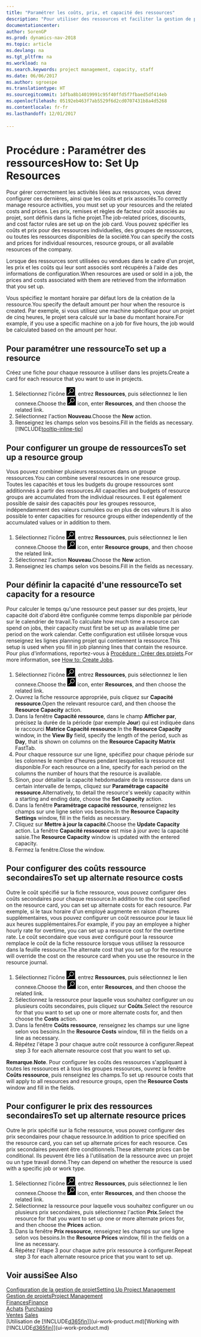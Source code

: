 ```yaml
---
title: "Paramétrer les coûts, prix, et capacité des ressources"
description: "Pour utiliser des ressources et faciliter la gestion de projets, vous spécifiez les coûts et les prix des différents ressources ou groupes de ressources, et définissez la capacité ressource."
documentationcenter: 
author: SorenGP
ms.prod: dynamics-nav-2018
ms.topic: article
ms.devlang: na
ms.tgt_pltfrm: na
ms.workload: na
ms.search.keywords: project management, capacity, staff
ms.date: 06/06/2017
ms.author: sgroespe
ms.translationtype: HT
ms.sourcegitcommit: 1dfba8b14019991c95f40ffd5f7fbaed5df414eb
ms.openlocfilehash: 05192eb463f7ab5529f6d2cd0707431b8a4d5268
ms.contentlocale: fr-fr
ms.lasthandoff: 12/01/2017

---
```

# <a name="how-to-set-up-resources"></a><span data-ttu-id="aac98-103">Procédure : Paramétrer des ressources</span><span class="sxs-lookup"><span data-stu-id="aac98-103">How to: Set Up Resources</span></span>
<span data-ttu-id="aac98-104">Pour gérer correctement les activités liées aux ressources, vous devez configurer ces dernières, ainsi que les coûts et prix associés.</span><span class="sxs-lookup"><span data-stu-id="aac98-104">To correctly manage resource activities, you must set up your resources and the related costs and prices.</span></span> <span data-ttu-id="aac98-105">Les prix, remises et règles de facteur coût associés au projet, sont définis dans la fiche projet.</span><span class="sxs-lookup"><span data-stu-id="aac98-105">The job-related prices, discounts, and cost factor rules are set up on the job card.</span></span> <span data-ttu-id="aac98-106">Vous pouvez spécifier les coûts et prix pour des ressources individuelles, des groupes de ressources, ou toutes les ressources disponibles de la société.</span><span class="sxs-lookup"><span data-stu-id="aac98-106">You can specify the costs and prices for individual resources, resource groups, or all available resources of the company.</span></span>

<span data-ttu-id="aac98-107">Lorsque des ressources sont utilisées ou vendues dans le cadre d'un projet, les prix et les coûts qui leur sont associés sont récupérés à l'aide des informations de configuration.</span><span class="sxs-lookup"><span data-stu-id="aac98-107">When resources are used or sold in a job, the prices and costs associated with them are retrieved from the information that you set up.</span></span>

<span data-ttu-id="aac98-108">Vous spécifiez le montant horaire par défaut lors de la création de la ressource.</span><span class="sxs-lookup"><span data-stu-id="aac98-108">You specify the default amount per hour when the resource is created.</span></span> <span data-ttu-id="aac98-109">Par exemple, si vous utilisez une machine spécifique pour un projet de cinq heures, le projet sera calculé sur la base du montant horaire.</span><span class="sxs-lookup"><span data-stu-id="aac98-109">For example, if you use a specific machine on a job for five hours, the job would be calculated based on the amount per hour.</span></span>

## <a name="to-set-up-a-resource"></a><span data-ttu-id="aac98-110">Pour paramétrer une ressource</span><span class="sxs-lookup"><span data-stu-id="aac98-110">To set up a resource</span></span>
<span data-ttu-id="aac98-111">Créez une fiche pour chaque ressource à utiliser dans les projets.</span><span class="sxs-lookup"><span data-stu-id="aac98-111">Create a card for each resource that you want to use in projects.</span></span>

1. <span data-ttu-id="aac98-112">Sélectionnez l'icône ![Page ou état pour la recherche](media/ui-search/search_small.png "Page ou état pour la recherche"), entrez **Ressources**, puis sélectionnez le lien connexe.</span><span class="sxs-lookup"><span data-stu-id="aac98-112">Choose the ![Search for Page or Report](media/ui-search/search_small.png "Search for Page or Report icon") icon, enter **Resources**, and then choose the related link.</span></span>
2. <span data-ttu-id="aac98-113">Sélectionnez l'action **Nouveau**.</span><span class="sxs-lookup"><span data-stu-id="aac98-113">Choose the **New** action.</span></span>
3. <span data-ttu-id="aac98-114">Renseignez les champs selon vos besoins.</span><span class="sxs-lookup"><span data-stu-id="aac98-114">Fill in the fields as necessary.</span></span> [!INCLUDE[tooltip-inline-tip](includes/tooltip-inline-tip_md.md)]  

## <a name="to-set-up-a-resource-group"></a><span data-ttu-id="aac98-115">Pour configurer un groupe de ressources</span><span class="sxs-lookup"><span data-stu-id="aac98-115">To set up a resource group</span></span>
<span data-ttu-id="aac98-116">Vous pouvez combiner plusieurs ressources dans un groupe ressources.</span><span class="sxs-lookup"><span data-stu-id="aac98-116">You can combine several resources in one resource group.</span></span> <span data-ttu-id="aac98-117">Toutes les capacités et tous les budgets du groupe ressources sont additionnés à partir des ressources.</span><span class="sxs-lookup"><span data-stu-id="aac98-117">All capacities and budgets of resource groups are accumulated from the individual resources.</span></span> <span data-ttu-id="aac98-118">Il est également possible de saisir des capacités pour les groupes ressource, indépendamment des valeurs cumulées ou en plus de ces valeurs.</span><span class="sxs-lookup"><span data-stu-id="aac98-118">It is also possible to enter capacities for resource groups either independently of the accumulated values or in addition to them.</span></span>

1. <span data-ttu-id="aac98-119">Sélectionnez l'icône ![Page ou état pour la recherche](media/ui-search/search_small.png "Page ou état pour la recherche"), entrez **Ressources**, puis sélectionnez le lien connexe.</span><span class="sxs-lookup"><span data-stu-id="aac98-119">Choose the ![Search for Page or Report](media/ui-search/search_small.png "Search for Page or Report icon") icon, enter **Resource groups**, and then choose the related link.</span></span>
2. <span data-ttu-id="aac98-120">Sélectionnez l'action **Nouveau**.</span><span class="sxs-lookup"><span data-stu-id="aac98-120">Choose the **New** action.</span></span>
3. <span data-ttu-id="aac98-121">Renseignez les champs selon vos besoins.</span><span class="sxs-lookup"><span data-stu-id="aac98-121">Fill in the fields as necessary.</span></span>

## <a name="to-set-capacity-for-a-resource"></a><span data-ttu-id="aac98-122">Pour définir la capacité d'une ressource</span><span class="sxs-lookup"><span data-stu-id="aac98-122">To set capacity for a resource</span></span>
<span data-ttu-id="aac98-123">Pour calculer le temps qu'une ressource peut passer sur des projets, leur capacité doit d'abord être configurée comme temps disponible par période sur le calendrier de travail.</span><span class="sxs-lookup"><span data-stu-id="aac98-123">To calculate how much time a resource can spend on jobs, their capacity must first be set up as available time per period on the work calendar.</span></span> <span data-ttu-id="aac98-124">Cette configuration est utilisée lorsque vous renseignez les lignes planning projet qui contiennent la ressource.</span><span class="sxs-lookup"><span data-stu-id="aac98-124">This setup is used when you fill in job planning lines that contain the resource.</span></span> <span data-ttu-id="aac98-125">Pour plus d'informations, reportez-vous à [Procédure : Créer des projets](projects-how-create-jobs.md).</span><span class="sxs-lookup"><span data-stu-id="aac98-125">For more information, see [How to: Create Jobs](projects-how-create-jobs.md).</span></span>

1. <span data-ttu-id="aac98-126">Sélectionnez l'icône ![Page ou état pour la recherche](media/ui-search/search_small.png "Page ou état pour la recherche"), entrez **Ressources**, puis sélectionnez le lien connexe.</span><span class="sxs-lookup"><span data-stu-id="aac98-126">Choose the ![Search for Page or Report](media/ui-search/search_small.png "Search for Page or Report icon") icon, enter **Resources**, and then choose the related link.</span></span>
2. <span data-ttu-id="aac98-127">Ouvrez la fiche ressource appropriée, puis cliquez sur **Capacité ressource**.</span><span class="sxs-lookup"><span data-stu-id="aac98-127">Open the relevant resource card, and then choose the **Resource Capacity** action.</span></span>
3. <span data-ttu-id="aac98-128">Dans la fenêtre **Capacité ressource**, dans le champ **Afficher par**, précisez la durée de la période (par exemple **Jour**) qui est indiquée dans le raccourci **Matrice Capacité ressource**.</span><span class="sxs-lookup"><span data-stu-id="aac98-128">In the **Resource Capacity** window, in the **View By** field, specify the length of the period, such as **Day**, that is shown on columns on the **Resource Capacity Matrix** FastTab.</span></span>
4. <span data-ttu-id="aac98-129">Pour chaque ressource sur une ligne, spécifiez pour chaque période sur les colonnes le nombre d'heures pendant lesquelles la ressource est disponible.</span><span class="sxs-lookup"><span data-stu-id="aac98-129">For each resource on a line, specify for each period on the columns the number of hours that the resource is available.</span></span>
5. <span data-ttu-id="aac98-130">Sinon, pour détailler la capacité hebdomadaire de la ressource dans un certain intervalle de temps, cliquez sur **Paramétrage capacité ressource**.</span><span class="sxs-lookup"><span data-stu-id="aac98-130">Alternatively, to detail the resource's weekly capacity within a starting and ending date, choose the **Set Capacity** action.</span></span>
6. <span data-ttu-id="aac98-131">Dans la fenêtre **Paramétrage capacité ressource**, renseignez les champs sur une ligne selon vos besoins.</span><span class="sxs-lookup"><span data-stu-id="aac98-131">In the **Resource Capacity Settings** window, fill in the fields as necessary.</span></span>
7. <span data-ttu-id="aac98-132">Cliquez sur **Mettre à jour la capacité**.</span><span class="sxs-lookup"><span data-stu-id="aac98-132">Choose the **Update Capacity** action.</span></span> <span data-ttu-id="aac98-133">La fenêtre **Capacité ressource** est mise à jour avec la capacité saisie.</span><span class="sxs-lookup"><span data-stu-id="aac98-133">The **Resource Capacity** window is updated with the entered capacity.</span></span>
8. <span data-ttu-id="aac98-134">Fermez la fenêtre.</span><span class="sxs-lookup"><span data-stu-id="aac98-134">Close the window.</span></span>

## <a name="to-set-up-alternate-resource-costs"></a><span data-ttu-id="aac98-135">Pour configurer des coûts ressource secondaires</span><span class="sxs-lookup"><span data-stu-id="aac98-135">To set up alternate resource costs</span></span>
<span data-ttu-id="aac98-136">Outre le coût spécifié sur la fiche ressource, vous pouvez configurer des coûts secondaires pour chaque ressource.</span><span class="sxs-lookup"><span data-stu-id="aac98-136">In addition to the cost specified on the resource card, you can set up alternate costs for each resource.</span></span> <span data-ttu-id="aac98-137">Par exemple, si le taux horaire d'un employé augmente en raison d'heures supplémentaires, vous pouvez configurer un coût ressource pour le taux lié aux heures supplémentaires.</span><span class="sxs-lookup"><span data-stu-id="aac98-137">For example, if you pay an employee a higher hourly rate for overtime, you can set up a resource cost for the overtime rate.</span></span> <span data-ttu-id="aac98-138">Le coût secondaire que vous avez configuré pour la ressource remplace le coût de la fiche ressource lorsque vous utilisez la ressource dans la feuille ressource.</span><span class="sxs-lookup"><span data-stu-id="aac98-138">The alternate cost that you set up for the resource will override the cost on the resource card when you use the resource in the resource journal.</span></span>

1. <span data-ttu-id="aac98-139">Sélectionnez l'icône ![Page ou état pour la recherche](media/ui-search/search_small.png "Page ou état pour la recherche"), entrez **Ressources**, puis sélectionnez le lien connexe.</span><span class="sxs-lookup"><span data-stu-id="aac98-139">Choose the ![Search for Page or Report](media/ui-search/search_small.png "Search for Page or Report icon") icon, enter **Resources**, and then choose the related link.</span></span>  
2. <span data-ttu-id="aac98-140">Sélectionnez la ressource pour laquelle vous souhaitez configurer un ou plusieurs coûts secondaires, puis cliquez sur **Coûts**.</span><span class="sxs-lookup"><span data-stu-id="aac98-140">Select the resource for that you want to set up one or more alternate costs for, and then choose the **Costs** action.</span></span>  
3. <span data-ttu-id="aac98-141">Dans la fenêtre **Coûts ressource**, renseignez les champs sur une ligne selon vos besoins.</span><span class="sxs-lookup"><span data-stu-id="aac98-141">In the **Resource Costs** window, fill in the fields on a line as necessary.</span></span>  
4. <span data-ttu-id="aac98-142">Répétez l'étape 3 pour chaque autre coût ressource à configurer.</span><span class="sxs-lookup"><span data-stu-id="aac98-142">Repeat step 3 for each alternate resource cost that you want to set up.</span></span>

<span data-ttu-id="aac98-143">**Remarque**.</span><span class="sxs-lookup"><span data-stu-id="aac98-143">**Note**.</span></span> <span data-ttu-id="aac98-144">Pour configurer les coûts des ressources s'appliquant à toutes les ressources et à tous les groupes ressources, ouvrez la fenêtre **Coûts ressource**, puis renseignez les champs.</span><span class="sxs-lookup"><span data-stu-id="aac98-144">To set up resource costs that will apply to all resources and resource groups, open the **Resource Costs** window and fill in the fields.</span></span>

## <a name="to-set-up-alternate-resource-prices"></a><span data-ttu-id="aac98-145">Pour configurer le prix des ressources secondaires</span><span class="sxs-lookup"><span data-stu-id="aac98-145">To set up alternate resource prices</span></span>
<span data-ttu-id="aac98-146">Outre le prix spécifié sur la fiche ressource, vous pouvez configurer des prix secondaires pour chaque ressource.</span><span class="sxs-lookup"><span data-stu-id="aac98-146">In addition to price specified on the resource card, you can set up alternate prices for each resource.</span></span> <span data-ttu-id="aac98-147">Ces prix secondaires peuvent être conditionnels.</span><span class="sxs-lookup"><span data-stu-id="aac98-147">These alternate prices can be conditional.</span></span> <span data-ttu-id="aac98-148">Ils peuvent être liés à l'utilisation de la ressource avec un projet ou un type travail donné.</span><span class="sxs-lookup"><span data-stu-id="aac98-148">They can depend on whether the resource is used with a specific job or work type.</span></span>

1. <span data-ttu-id="aac98-149">Sélectionnez l'icône ![Page ou état pour la recherche](media/ui-search/search_small.png "Page ou état pour la recherche"), entrez **Ressources**, puis sélectionnez le lien connexe.</span><span class="sxs-lookup"><span data-stu-id="aac98-149">Choose the ![Search for Page or Report](media/ui-search/search_small.png "Search for Page or Report icon") icon, enter **Resources**, and then choose the related link.</span></span>
2. <span data-ttu-id="aac98-150">Sélectionnez la ressource pour laquelle vous souhaitez configurer un ou plusieurs prix secondaires, puis sélectionnez l'action **Prix**.</span><span class="sxs-lookup"><span data-stu-id="aac98-150">Select the resource for that you want to set up one or more alternate prices for, and then choose the **Prices** action.</span></span>
3. <span data-ttu-id="aac98-151">Dans la fenêtre **Prix ressource**, renseignez les champs sur une ligne selon vos besoins.</span><span class="sxs-lookup"><span data-stu-id="aac98-151">In the **Resource Prices** window, fill in the fields on a line as necessary.</span></span>
4. <span data-ttu-id="aac98-152">Répétez l'étape 3 pour chaque autre prix ressource à configurer.</span><span class="sxs-lookup"><span data-stu-id="aac98-152">Repeat step 3 for each alternate resource price that you want to set up.</span></span>

## <a name="see-also"></a><span data-ttu-id="aac98-153">Voir aussi</span><span class="sxs-lookup"><span data-stu-id="aac98-153">See Also</span></span>
[<span data-ttu-id="aac98-154">Configuration de la gestion de projet</span><span class="sxs-lookup"><span data-stu-id="aac98-154">Setting Up Project Management</span></span>](projects-setup-projects.md)  
[<span data-ttu-id="aac98-155">Gestion de projets</span><span class="sxs-lookup"><span data-stu-id="aac98-155">Project Management</span></span>](projects-manage-projects.md)  
[<span data-ttu-id="aac98-156">Finances</span><span class="sxs-lookup"><span data-stu-id="aac98-156">Finance</span></span>](finance.md)  
<span data-ttu-id="aac98-157">[Achats](purchasing-manage-purchasing.md)       </span><span class="sxs-lookup"><span data-stu-id="aac98-157">[Purchasing](purchasing-manage-purchasing.md)       </span></span>  
<span data-ttu-id="aac98-158">[Ventes](sales-manage-sales.md)    </span><span class="sxs-lookup"><span data-stu-id="aac98-158">[Sales](sales-manage-sales.md)    </span></span>  
<span data-ttu-id="aac98-159">[Utilisation de [!INCLUDE[d365fin](includes/d365fin_md.md)]](ui-work-product.md)</span><span class="sxs-lookup"><span data-stu-id="aac98-159">[Working with [!INCLUDE[d365fin](includes/d365fin_md.md)]](ui-work-product.md)</span></span>  

